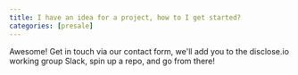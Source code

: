 ```yaml
---
title: I have an idea for a project, how to I get started?
categories: [presale]
---
```

Awesome! Get in touch via our contact form, we'll add you to the disclose.io working group Slack, spin up a repo, and go from there!  
